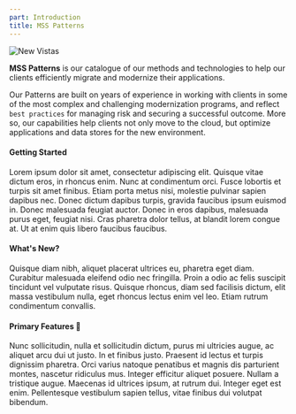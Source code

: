 ```yaml
---
part: Introduction
title: MSS Patterns
---
```


![New Vistas](https://res.cloudinary.com/stratmachine/image/upload/w_400,h_120,c_scale/v1589306825/backgrounds/15_w3fdmq.jpg)

**MSS Patterns** is our catalogue of our methods and technologies to help our clients efficiently migrate and modernize their applications. 

Our Patterns are built on years of experience in working with clients in some of the most complex and challenging modernization programs, and reflect `best practices` for managing risk and securing a successful outcome. More so, our capabilities help clients not only move to the cloud, but optimize applications and data stores for the new environment.

#### Getting Started

Lorem ipsum dolor sit amet, consectetur adipiscing elit. Quisque vitae dictum eros, in rhoncus enim. Nunc at condimentum orci. Fusce lobortis et turpis sit amet finibus. Etiam porta metus nisi, molestie pulvinar sapien dapibus nec. Donec dictum dapibus turpis, gravida faucibus ipsum euismod in. Donec malesuada feugiat auctor. Donec in eros dapibus, malesuada purus eget, feugiat nisi. Cras pharetra dolor tellus, at blandit lorem congue at. Ut at enim quis libero faucibus faucibus. 


#### What's New?

Quisque diam nibh, aliquet placerat ultrices eu, pharetra eget diam. Curabitur malesuada eleifend odio nec fringilla. Proin a odio ac felis suscipit tincidunt vel vulputate risus. Quisque rhoncus, diam sed facilisis dictum, elit massa vestibulum nulla, eget rhoncus lectus enim vel leo. Etiam rutrum condimentum convallis.

#### Primary Features 🧿

Nunc sollicitudin, nulla et sollicitudin dictum, purus mi ultricies augue, ac aliquet arcu dui ut justo. In et finibus justo. Praesent id lectus et turpis dignissim pharetra. Orci varius natoque penatibus et magnis dis parturient montes, nascetur ridiculus mus. Integer efficitur aliquet posuere. Nullam a tristique augue. Maecenas id ultrices ipsum, at rutrum dui. Integer eget est enim. Pellentesque vestibulum sapien tellus, vitae finibus dui volutpat bibendum. 

